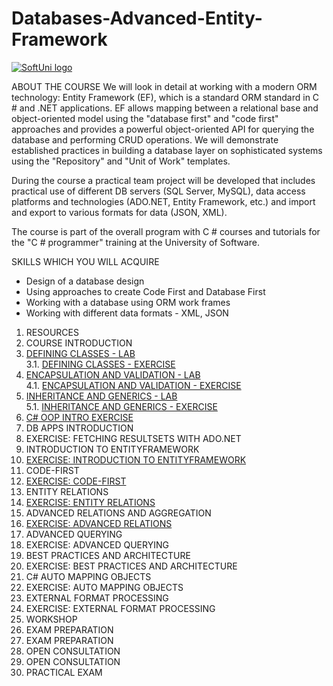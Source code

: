 # Databases-Advanced-Entity-Framework


<a href="https://softuni.bg/trainings/courses" rel="Courses">  ![SoftUni logo][logo] <a/>

[logo]: http://innovationstarterbox.bg/wp-content/uploads/2016/05/Softuni_logo_trasparent.png "Logo Title Text 2"

ABOUT THE COURSE
We will look in detail at working with a modern ORM technology: Entity Framework (EF), which is a standard ORM standard in C # and .NET applications. EF allows mapping between a relational base and object-oriented model using the "database first" and "code first" approaches and provides a powerful object-oriented API for querying the database and performing CRUD operations. We will demonstrate established practices in building a database layer on sophisticated systems using the "Repository" and "Unit of Work" templates.

During the course a practical team project will be developed that includes practical use of different DB servers (SQL Server, MySQL), data access platforms and technologies (ADO.NET, Entity Framework, etc.) and import and export to various formats for data (JSON, XML).

The course is part of the overall program with C # courses and tutorials for the "C # programmer" training at the University of Software.

SKILLS WHICH YOU WILL ACQUIRE </br>
- Design of a database design </br>
- Using approaches to create Code First and Database First </br>
- Working with a database using ORM work frames </br>
- Working with different data formats - XML, JSON </br>
 
1. RESOURCES
2. COURSE INTRODUCTION</br>
3. <a href="https://github.com/russeva/Databases-Advanced-Entity-Framework/tree/master/01.%20OOP-Defining-Classes-Lab"> DEFINING CLASSES - LAB</a></br>
3.1. <a href="https://github.com/russeva/Databases-Advanced-Entity-Framework/tree/master/01.%20OOP-Defining-Classes-Exercises"> DEFINING CLASSES - EXERCISE</a></br>
4. <a href="https://github.com/russeva/Databases-Advanced-Entity-Framework/tree/master/02.%20DB-Advanced-OOP-Encapsulation-Validation-Lab"> ENCAPSULATION AND VALIDATION - LAB</a></br>
4.1. <a href="https://github.com/russeva/Databases-Advanced-Entity-Framework/tree/master/03.%20Encapsulation%20-%20Validation%20-%20Exercise"> ENCAPSULATION AND VALIDATION - EXERCISE</a></br>
5. <a href="https://github.com/russeva/Databases-Advanced-Entity-Framework/tree/master/03.%20OOP-Inheritance-Lab">INHERITANCE AND GENERICS - LAB</a></br>
5.1. <a href="https://github.com/russeva/Databases-Advanced-Entity-Framework/tree/master/03.%20Inheritance%20-%20Exercise"> INHERITANCE AND GENERICS - EXERCISE </a></br>
6. <a href="https://github.com/russeva/Databases-Advanced-Entity-Framework/tree/master/04.%20OOP%20-%20Intro"> C# OOP INTRO EXERCISE </a></br>
7. DB APPS INTRODUCTION
8. EXERCISE: FETCHING RESULTSETS WITH ADO.NET
9. INTRODUCTION TO ENTITYFRAMEWORK
10. <a href="https://github.com/russeva/Databases-Advanced-Entity-Framework/tree/master/05.%20EF%20-%20Intro%20-%20Exercise"> EXERCISE: INTRODUCTION TO ENTITYFRAMEWORK </a></br>
11. CODE-FIRST
12. <a href="https://github.com/russeva/Databases-Advanced-Entity-Framework/tree/master/06.%20EF%20-%20CodeFirst%20-%20Exercise"> EXERCISE: CODE-FIRST </a></br>
13. ENTITY RELATIONS
14. <a href="https://github.com/russeva/Databases-Advanced-Entity-Framework/tree/master/07.%20EF%20-%20Relations%20-%20Exercise"> EXERCISE: ENTITY RELATIONS </a></br>
15. ADVANCED RELATIONS AND AGGREGATION
16. <a href="https://github.com/russeva/Databases-Advanced-Entity-Framework/tree/master/07.%20EF%20-%20Relations%20-%20Exercise/02.%20BettingSystem"> EXERCISE: ADVANCED RELATIONS </a></br>
17. ADVANCED QUERYING
18. EXERCISE: ADVANCED QUERYING
19. BEST PRACTICES AND ARCHITECTURE
20. EXERCISE: BEST PRACTICES AND ARCHITECTURE
21. C# AUTO MAPPING OBJECTS
22. EXERCISE: AUTO MAPPING OBJECTS
23. EXTERNAL FORMAT PROCESSING
24. EXERCISE: EXTERNAL FORMAT PROCESSING
25. WORKSHOP
26. EXAM PREPARATION
27. EXAM PREPARATION
28. OPEN CONSULTATION
29. OPEN CONSULTATION
30. PRACTICAL EXAM
 
 
